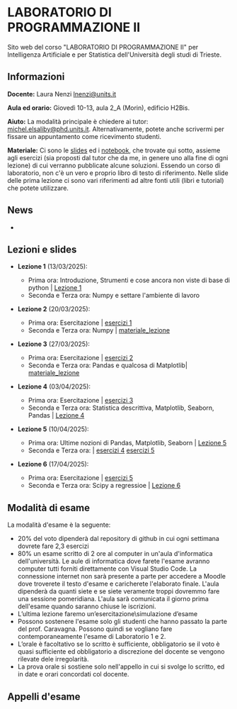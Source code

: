 # LABORATORIO DI PROGRAMMAZIONE II

Sito web del corso "LABORATORIO DI PROGRAMMAZIONE II" per Intelligenza Artificiale e per Statistica dell'Università degli studi di Trieste.

## Informazioni
**Docente:** Laura Nenzi [lnenzi@units.it](mailto:lnenzi@units.it)

**Aula ed orario:** Giovedì 10-13, aula 2_A (Morin), edificio H2Bis.

**Aiuto:** La modalità principale è chiedere ai tutor: [michel.elsaliby@phd.units.it](mailto:michel.elsaliby@phd.units.it). Alternativamente, potete anche scrivermi per fissare un appuntamento come ricevimento studenti.

**Materiale:** Ci sono le [slides](materiale_lezioni) ed i [notebook](materiale_lezioni), che trovate qui sotto, assieme agli esercizi (sia proposti dal tutor che da me, in genere uno alla fine di ogni lezione) di cui verranno pubblicate alcune soluzioni. Essendo un corso di laboratorio, non c'è un vero e proprio libro di testo di riferimento. Nelle slide delle prima lezione ci sono vari riferimenti ad altre fonti utili (libri e tutorial) che potete utilizzare.

## News
-

## Lezioni e slides

- **Lezione 1** (13/03/2025):
     - Prima ora: Introduzione, Strumenti e cose ancora non viste di base di python | [Lezione 1](materiale_lezioni/Lezione1)
     - Seconda e Terza ora: Numpy e settare l'ambiente di lavoro

- **Lezione 2** (20/03/2025):
     - Prima ora: Esercitazione | [esercizi 1](esercizi/1_Esercizi_lez_1.ipynb)
     - Seconda e Terza ora: Numpy | [materiale_lezione](materiale_lezioni/Lezione2)

- **Lezione 3** (27/03/2025):
     - Prima ora: Esercitazione | [esercizi 2](esercizi/2_Esercizi_lez_2.ipynb)
     - Seconda e Terza ora: Pandas e qualcosa di Matplotlib| [materiale_lezione](materiale_lezioni/Lezione3)
 
- **Lezione 4** (03/04/2025):
     - Prima ora: Esercitazione | [esercizi 3](esercizi/3_Esercizi_lez_3.ipynb)
     - Seconda e Terza ora: Statistica descrittiva, Matplotlib, Seaborn, Pandas | [Lezione 4](materiale_lezioni/Lezione4)

- **Lezione 5** (10/04/2025):
     - Prima ora: Ultime nozioni di  Pandas, Matplotlib, Seaborn  | [Lezione 5](materiale_lezioni/Lezione4)
     - Seconda e Terza ora: | [esercizi 4](esercizi/4_Esercizi_lez_4.ipynb) [esercizi 5](esercizi/5_Esercizi_lez_5.ipynb)   

- **Lezione 6** (17/04/2025):
     - Prima ora: Esercitazione | [esercizi 5](esercizi/5_Esercizi_lez_5.ipynb)
     - Seconda e Terza ora: Scipy a regressioe | [Lezione 6](materiale_lezioni/Lezione6)  

## Modalità di esame
La modalità d'esame è la seguente:
- 20% del voto dipenderà dal repository di github in cui ogni settimana dovrete fare 2,3 esercizi
- 80% un esame scritto di 2 ore al computer in un'aula d'informatica dell'università. Le aule di informatica dove farete l'esame avranno computer tutti forniti direttamente con Visual Studio Code. La connessione internet non sarà presente a parte per accedere a Moodle dove troverete il testo d'esame e caricherete l'elaborato finale. L'aula dipenderà da quanti siete e se siete veramente troppi dovremmo fare una sessione pomeridiana. L'aula sarà comunicata il giorno prima dell'esame quando saranno chiuse le iscrizioni.
- L’ultima lezione faremo un’esercitazione\simulazione d’esame
- Possono sostenere l'esame solo gli studenti che hanno passato la parte del prof. Caravagna. Possono quindi se vogliano fare contemporaneamente l'esame di Laboratorio 1 e 2.
- L’orale è facoltativo se lo scritto è sufficiente, obbligatorio se il voto è quasi sufficiente ed obbligatorio a discrezione del docente se vengono rilevate dele irregolarità.
- La prova orale si sostiene solo nell'appello in cui si svolge lo scritto, ed in date e orari concordati col docente.

## Appelli d'esame
           





